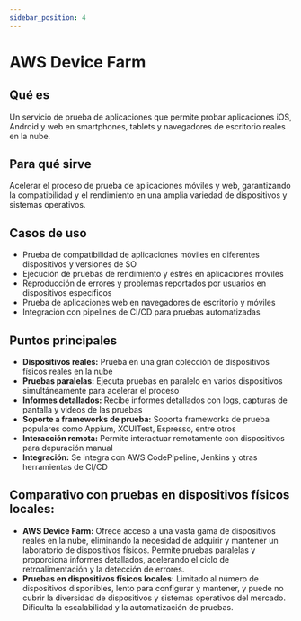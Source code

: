 ```yaml
---
sidebar_position: 4
---
```

# AWS Device Farm

## Qué es
Un servicio de prueba de aplicaciones que permite probar aplicaciones iOS, Android y web en smartphones, tablets y navegadores de escritorio reales en la nube.

## Para qué sirve
Acelerar el proceso de prueba de aplicaciones móviles y web, garantizando la compatibilidad y el rendimiento en una amplia variedad de dispositivos y sistemas operativos.

## Casos de uso
- Prueba de compatibilidad de aplicaciones móviles en diferentes dispositivos y versiones de SO
- Ejecución de pruebas de rendimiento y estrés en aplicaciones móviles
- Reproducción de errores y problemas reportados por usuarios en dispositivos específicos
- Prueba de aplicaciones web en navegadores de escritorio y móviles
- Integración con pipelines de CI/CD para pruebas automatizadas

## Puntos principales
- **Dispositivos reales:** Prueba en una gran colección de dispositivos físicos reales en la nube
- **Pruebas paralelas:** Ejecuta pruebas en paralelo en varios dispositivos simultáneamente para acelerar el proceso
- **Informes detallados:** Recibe informes detallados con logs, capturas de pantalla y videos de las pruebas
- **Soporte a frameworks de prueba:** Soporta frameworks de prueba populares como Appium, XCUITest, Espresso, entre otros
- **Interacción remota:** Permite interactuar remotamente con dispositivos para depuración manual
- **Integración:** Se integra con AWS CodePipeline, Jenkins y otras herramientas de CI/CD

## Comparativo con pruebas en dispositivos físicos locales:
- **AWS Device Farm:** Ofrece acceso a una vasta gama de dispositivos reales en la nube, eliminando la necesidad de adquirir y mantener un laboratorio de dispositivos físicos. Permite pruebas paralelas y proporciona informes detallados, acelerando el ciclo de retroalimentación y la detección de errores.
- **Pruebas en dispositivos físicos locales:** Limitado al número de dispositivos disponibles, lento para configurar y mantener, y puede no cubrir la diversidad de dispositivos y sistemas operativos del mercado. Dificulta la escalabilidad y la automatización de pruebas.
